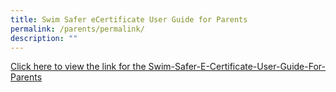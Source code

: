 ```yaml
---
title: Swim Safer eCertificate User Guide for Parents
permalink: /parents/permalink/
description: ""
---
```

[Click here to view the link for the Swim-Safer-E-Certificate-User-Guide-For-Parents](/files/Swim-Safer-E-Certificate-User-Guide-For-Parents_com.pdf)